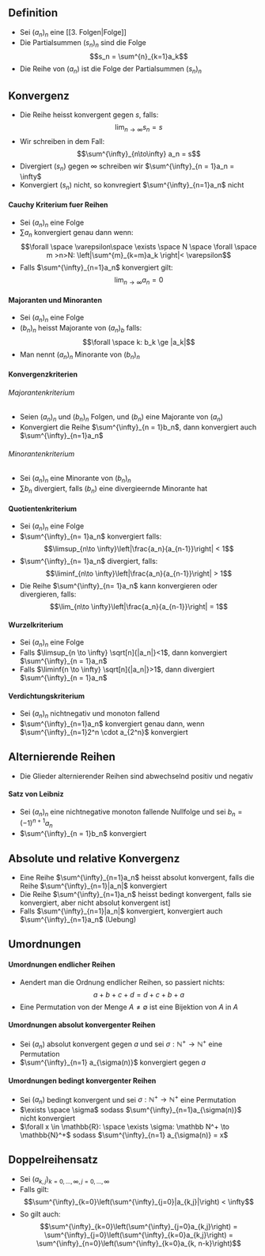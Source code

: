 ## Definition
- Sei $(a_n)_n$ eine [[3. Folgen|Folge]]
- Die Partialsummen $(s_n)_n$ sind die Folge 
$$s_n = \sum^{n}_{k=1}a_k$$
- Die Reihe von $(a_n)$ ist die Folge der Partialsummen $(s_n)_n$
## Konvergenz
- Die Reihe heisst konvergent gegen $s$, falls:
$$\lim_{n\to\infty}s_n=s$$
- Wir schreiben in dem Fall:
$$\sum^{\infty}_{n\to\infty} a_n = s$$
- Divergiert $(s_n)$ gegen $\infty$ schreiben wir $\sum^{\infty}_{n = 1}a_n = \infty$
- Konvergiert $(s_n)$ nicht, so konvregiert $\sum^{\infty}_{n=1}a_n$ nicht
#### Cauchy Kriterium fuer Reihen 
- Sei $(a_n)_n$ eine Folge
- $\sum {a_n}$ konvergiert genau dann wenn:
$$\forall \space \varepsilon\space  \exists \space N \space \forall \space m >n>N: \left|\sum^{m}_{k=m}a_k \right|< \varepsilon$$
- Falls $\sum^{\infty}_{n=1}a_n$ konvergiert gilt:
$$\lim_{n\to\infty}a_n = 0$$
#### Majoranten und Minoranten
- Sei $(a_n)_n$ eine Folge
- $(b_n)_n$ heisst Majorante von $(a_n)_b$ falls:
$$\forall \space k: b_k \ge |a_k|$$
- Man nennt $(a_n)_n$ Minorante von $(b_n)_n$
#### Konvergenzkriterien
###### Majorantenkriterium
- Seien $(a_n)_n$ und $(b_n)_n$ Folgen, und $(b_n)$ eine Majorante von $(a_n)$
- Konvergiert die Reihe $\sum^{\infty}_{n = 1}b_n$, dann konvergiert auch $\sum^{\infty}_{n=1}a_n$ 
###### Minorantenkriterium
- Sei $(a_n)_n$ eine Minorante von $(b_n)_n$ 
- $\sum b_n$ divergiert, falls $(b_n)$ eine divergieernde Minorante hat
#### Quotientenkriterium
- Sei $(a_n)_n$ eine Folge
- $\sum^{\infty}_{n= 1}a_n$ konvergiert falls:
$$\limsup_{n\to \infty}\left|\frac{a_n}{a_{n-1}}\right| < 1$$
- $\sum^{\infty}_{n= 1}a_n$ divergiert, falls:
$$\liminf_{n\to \infty}\left|\frac{a_n}{a_{n-1}}\right| > 1$$
- Die Reihe $\sum^{\infty}_{n= 1}a_n$ kann konvergieren oder divergieren, falls:
$$\lim_{n\to \infty}\left|\frac{a_n}{a_{n-1}}\right| = 1$$
#### Wurzelkriterium
- Sei $(a_n)_n$ eine Folge
- Falls $\limsup_{n \to \infty} \sqrt[n]{|a_n|}<1$, dann konvergiert $\sum^{\infty}_{n = 1}a_n$ 
- Falls $\liminf{n \to \infty} \sqrt[n]{|a_n|}>1$, dann divergiert $\sum^{\infty}_{n = 1}a_n$ 
#### Verdichtungskriterium
- Sei $(a_n)_n$ nichtnegativ und monoton fallend
- $\sum^{\infty}_{n=1}a_n$ konvergiert genau dann, wenn $\sum^{\infty}_{n=1}2^n \cdot a_{2^n}$ konvergiert
## Alternierende Reihen
- Die Glieder alternierender Reihen sind abwechselnd positiv und negativ 
#### Satz von Leibniz
- Sei $(a_n)_n$ eine nichtnegative monoton fallende Nullfolge und sei $b_n = (-1)^{n+1} a_n$ 
- $\sum^{\infty}_{n = 1}b_n$ konvergiert
## Absolute und relative Konvergenz
- Eine Reihe $\sum^{\infty}_{n=1}a_n$ heisst absolut konvergent, falls die Reihe $\sum^{\infty}_{n=1}|a_n|$ konvergiert
- Die Reihe $\sum^{\infty}_{n=1}a_n$ heisst bedingt konvergent, falls sie konvergiert, aber nicht absolut konvergent ist]
- Falls $\sum^{\infty}_{n=1}|a_n|$ konvergiert, konvergiert auch $\sum^{\infty}_{n=1}a_n$ (Uebung)
## Umordnungen 
#### Umordnungen endlicher Reihen
- Aendert man die Ordnung endlicher Reihen, so passiert nichts:
$$a + b + c + d = d + c + b + a$$
- Eine Permutation von der Menge $A \ne \emptyset$ ist eine Bijektion von $A$ in $A$ 
#### Umordnungen absolut konvergenter Reihen
- Sei $(a_n)$ absolut konvergent gegen $a$ und sei $\sigma: \mathbb N^+ \to \mathbb{N}^+$  eine Permutation
- $\sum^{\infty}_{n=1} a_{\sigma(n)}$ konvergiert gegen $a$
#### Umordnungen bedingt konvergenter Reihen
- Sei $(a_n)$ bedingt konvergent und sei $\sigma: \mathbb N^+ \to \mathbb{N}^+$  eine Permutation
- $\exists \space \sigma$ sodass $\sum^{\infty}_{n=1}a_{\sigma(n)}$ nicht konvergiert 
- $\forall x \in \mathbb{R}: \space \exists \sigma: \mathbb N^+ \to \mathbb{N}^+$ sodass $\sum^{\infty}_{n=1} a_{\sigma(n)} = x$ 
## Doppelreihensatz
- Sei $(a_{k,j})_{k = 0,...,\infty, j = 0,..., \infty}$ 
- Falls gilt:
$$\sum^{\infty}_{k=0}\left(\sum^{\infty}_{j=0}|a_{k,j}|\right) < \infty$$
- So gilt auch:
$$\sum^{\infty}_{k=0}\left(\sum^{\infty}_{j=0}a_{k,j}\right)  = \sum^{\infty}_{j=0}\left(\sum^{\infty}_{k=0}a_{k,j}\right) = \sum^{\infty}_{n=0}\left(\sum^{\infty}_{k=0}a_{k, n-k}\right)$$